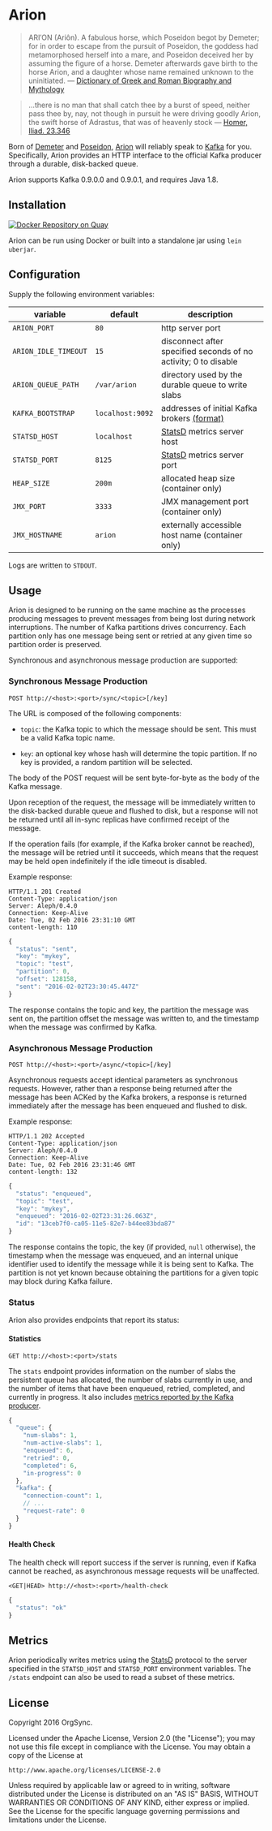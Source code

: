 # Arion

> ARI′ON (Ariôn). A fabulous horse, which Poseidon begot by Demeter; for in
> order to escape from the pursuit of Poseidon, the goddess had metamorphosed
> herself into a mare, and Poseidon deceived her by assuming the figure of a
> horse. Demeter afterwards gave birth to the horse Arion, and a daughter
> whose name remained unknown to the uninitiated.
> — [Dictionary of Greek and Roman Biography and Mythology][DGRBM]

> ...there is no man that shall catch thee by a burst of speed, neither pass
> thee by, nay, not though in pursuit he were driving goodly Arion, the swift
> horse of Adrastus, that was of heavenly stock
> — [Homer, Iliad. 23.346][Homer]

Born of [Demeter][] and [Poseidon][], [Arion][] will reliably speak to
[Kafka][] for you. Specifically, Arion provides an HTTP interface to the
official Kafka producer through a durable, disk-backed queue.

Arion supports Kafka 0.9.0.0 and 0.9.0.1, and requires Java 1.8.

## Installation

[![Docker Repository on Quay](https://quay.io/repository/orgsync/arion/status?token=b21afbe2-abaa-4e76-8aec-f37b3a03ece5 "Docker Repository on Quay")](https://quay.io/repository/orgsync/arion)

Arion can be run using Docker or built into a standalone jar using
`lein uberjar`.

## Configuration

Supply the following environment variables:

|  variable | default |  description |
|-----------|---------|--------------|
|`ARION_PORT` | `80` | http server port |
|`ARION_IDLE_TIMEOUT` | `15` | disconnect after specified seconds of no activity; 0 to disable |
|`ARION_QUEUE_PATH` | `/var/arion` | directory used by the durable queue to write slabs |
|`KAFKA_BOOTSTRAP` | `localhost:9092` | addresses of initial Kafka brokers [(format)][boot] |
|`STATSD_HOST` | `localhost` | [StatsD][] metrics server host |
|`STATSD_PORT` | `8125` | [StatsD][] metrics server port |
| `HEAP_SIZE` | `200m` | allocated heap size (container only) |
| `JMX_PORT` | `3333` | JMX management port (container only) |
| `JMX_HOSTNAME` | `arion` | externally accessible host name (container only) |

Logs are written to `STDOUT`.

## Usage

Arion is designed to be running on the same machine as the processes
producing messages to prevent messages from being lost during network
interruptions. The number of Kafka partitions drives concurrency. Each
partition only has one message being sent or retried at any given time so
partition order is preserved.

Synchronous and asynchronous message production are supported:

### Synchronous Message Production

```
POST http://<host>:<port>/sync/<topic>[/key]
```

The URL is composed of the following components:

- `topic`: the Kafka topic to which the message should be sent. This must be
  a valid Kafka topic name.

- `key`: an optional key whose hash will determine the topic partition. If
  no key is provided, a random partition will be selected.

The body of the POST request will be sent byte-for-byte as the body of the
Kafka message.

Upon reception of the request, the message will be immediately written to the
disk-backed durable queue and flushed to disk, but a response will not be
returned until all in-sync replicas have confirmed receipt of the message.

If the operation fails (for example, if the Kafka broker cannot be reached), 
the message will be retried until it succeeds, which means that the request 
may be held open indefinitely if the idle timeout is disabled.

Example response:

```http
HTTP/1.1 201 Created
Content-Type: application/json
Server: Aleph/0.4.0
Connection: Keep-Alive
Date: Tue, 02 Feb 2016 23:31:10 GMT
content-length: 110
```

```js
{
  "status": "sent",
  "key": "mykey",
  "topic": "test",
  "partition": 0,
  "offset": 128158,
  "sent": "2016-02-02T23:30:45.447Z"
}
```

The response contains the topic and key, the partition the message was sent on,
the partition offset the message was written to, and the timestamp when the
message was confirmed by Kafka.

### Asynchronous Message Production

```
POST http://<host>:<port>/async/<topic>[/key]
```

Asynchronous requests accept identical parameters as synchronous requests.
However, rather than a response being returned after the message has been
ACKed by the Kafka brokers, a response is returned immediately after the
message has been enqueued and flushed to disk.

Example response:

```http
HTTP/1.1 202 Accepted
Content-Type: application/json
Server: Aleph/0.4.0
Connection: Keep-Alive
Date: Tue, 02 Feb 2016 23:31:46 GMT
content-length: 132
```

```js
{
  "status": "enqueued",
  "topic": "test",
  "key": "mykey",
  "enqueued": "2016-02-02T23:31:26.063Z",
  "id": "13ceb7f0-ca05-11e5-82e7-b44ee83bda87"
}
```

The response contains the topic, the key (if provided, `null` otherwise), the
timestamp when the message was enqueued, and an internal unique identifier
used to identify the message while it is being sent to Kafka. The partition
is not yet known because obtaining the partitions for a given topic may block
during Kafka failure.

### Status

Arion also provides endpoints that report its status:

#### Statistics

```
GET http://<host>:<port>/stats
```

The `stats` endpoint provides information on the number of slabs the
persistent queue has allocated, the number of slabs currently in use, and the
number of items that have been enqueued, retried, completed, and currently in
progress. It also includes [metrics reported by the Kafka producer][metrics].

```js
{
  "queue": {
    "num-slabs": 1,
    "num-active-slabs": 1,
    "enqueued": 6,
    "retried": 0,
    "completed": 6,
    "in-progress": 0
  },
  "kafka": {
    "connection-count": 1,
    // ...
    "request-rate": 0
  }
}
```

#### Health Check

The health check will report success if the server is running, even if Kafka
cannot be reached, as asynchronous message requests will be unaffected.

```
<GET|HEAD> http://<host>:<port>/health-check
```

```js
{
  "status": "ok"
}
```

## Metrics

Arion periodically writes metrics using the [StatsD][] protocol to the server
specified in the `STATSD_HOST` and `STATSD_PORT` environment variables. The
`/stats` endpoint can also be used to read a subset of these metrics.

## License

Copyright 2016 OrgSync.

Licensed under the Apache License, Version 2.0 (the "License");
you may not use this file except in compliance with the License.
You may obtain a copy of the License at

    http://www.apache.org/licenses/LICENSE-2.0

Unless required by applicable law or agreed to in writing, software
distributed under the License is distributed on an "AS IS" BASIS,
WITHOUT WARRANTIES OR CONDITIONS OF ANY KIND, either express or implied.
See the License for the specific language governing permissions and
limitations under the License.

[Arion]: https://en.wikipedia.org/wiki/Arion_(mythology)
[DGRBM]: http://www.theoi.com/Ther/HipposAreion.html
[Homer]: http://www.perseus.tufts.edu/hopper/text?doc=urn:cts:greekLit:tlg0012.tlg001.perseus-eng1:23.319-23.350
[Demeter]: https://en.wikipedia.org/wiki/Law_of_Demeter
[Poseidon]: https://github.com/bpot/poseidon
[Kafka]: http://kafka.apache.org
[boot]: http://kafka.apache.org/documentation.html#producerconfigs
[StatsD]: https://codeascraft.com/2011/02/15/measure-anything-measure-everything/
[metrics]: https://kafka.apache.org/090/javadoc/org/apache/kafka/clients/producer/Producer.html#metrics()

